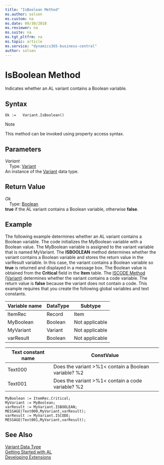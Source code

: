 ```yaml
---
title: "IsBoolean Method"
ms.author: solsen
ms.custom: na
ms.date: 09/30/2018
ms.reviewer: na
ms.suite: na
ms.tgt_pltfrm: na
ms.topic: article
ms.service: "dynamics365-business-central"
author: solsen
---
```

[//]: # (START>DO_NOT_EDIT)
[//]: # (IMPORTANT:Do not edit any of the content between here and the END>DO_NOT_EDIT.)
[//]: # (Any modifications should be made in the .resx files in the ModernDev repo.)
# IsBoolean Method
Indicates whether an AL variant contains a Boolean variable.

## Syntax
```
Ok :=   Variant.IsBoolean()
```
> [!NOTE]  
> This method can be invoked using property access syntax.  

## Parameters
*Variant*  
&emsp;Type: [Variant](variant-data-type.md)  
An instance of the [Variant](variant-data-type.md) data type.  

## Return Value
*Ok*  
&emsp;Type: [Boolean](boolean-data-type.md)  
**true** if the AL variant contains a Boolean variable, otherwise **false**.  


[//]: # (IMPORTANT: END>DO_NOT_EDIT)

## Example  
 The following example determines whether an AL variant contains a Boolean variable. The code initializes the MyBoolean variable with a Boolean value. The MyBoolean variable is assigned to the variant variable that is named MyVariant. The **ISBOOLEAN** method determines whether the variant contains a Boolean variable and stores the return value in the varResult variable. In this case, the variant contains a Boolean variable so **true** is returned and displayed in a message box. The Boolean value is obtained from the **Critical** field in the **Item** table. The [ISCODE Method (Variant)](devenv-ISCODE-Method-Variant.md) determines whether the variant contains a code variable. The return value is **false** because the variant does not contain a code. This example requires that you create the following global variables and text constants.  
  
|Variable name|DataType|Subtype|  
|-------------------|--------------|-------------|  
|ItemRec|Record|Item|  
|MyBoolean|Boolean|Not applicable|  
|MyVariant|Variant|Not applicable|  
|varResult|Boolean|Not applicable|  
  
|Text constant name|ConstValue|  
|------------------------|----------------|  
|Text000|Does the variant >%1\< contain a Boolean variable? %2|  
|Text001|Does the variant >%1\< contain a code variable? %2|  
  
```  
MyBoolean := ItemRec.Critical;  
MyVariant := MyBoolean;  
varResult := MyVariant.ISBOOLEAN;  
MESSAGE(Text000,MyVariant,varResult);  
varResult := MyVariant.ISCODE;  
MESSAGE(Text001,MyVariant,varResult);  
```  

## See Also
[Variant Data Type](variant-data-type.md)  
[Getting Started with AL](../devenv-get-started.md)  
[Developing Extensions](../devenv-dev-overview.md)